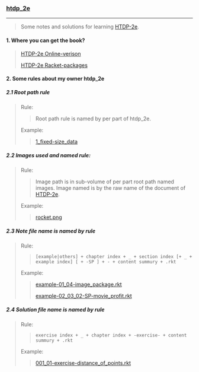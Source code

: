 ### [htdp_2e]((https://htdp.org/2019-02-24/))

---

> Some notes and solutions for learning [HTDP-2e]((https://htdp.org/2019-02-24/)).

#### 1. Where you can get the book?
> [HTDP-2e Online-verison](https://htdp.org/2019-02-24/)
>
> [HTDP-2e Racket-packages](https://docs.racket-lang.org/teachpack/2htdp2htdp.html)

#### 2. Some rules about my owner htdp_2e
##### 2.1 Root path rule
> Rule:
>> Root path rule is named by per part of htdp_2e.
>
> Example:
>
>> [1_fixed-size_data](/1_fixed-size_data)

##### 2.2 Images used and named rule:
> Rule:
>> Image path is in sub-volume of per part root path named images.
>> Image named is by the raw name of the document of [HTDP-2e]((https://htdp.org/2019-02-24/)).
>
> Example:
>
>> [rocket.png](/1_fixed-size_data/images/rocket.png)

##### 2.3 Note file name is named by rule
> Rule:
>> `[example|others] + chapter index + _ + section index [+ _ + example index] [ + -SP ] + - + content summury + .rkt`
>
> Example:
>
>> [example-01_04-image_package.rkt](/1_fixed-size_data/example-01_04-image_package.rkt)
>>
>> [example-02_03_02-SP-movie_profit.rkt](/1_fixed-size_data/example-02_03_02-SP-movie_profit.rkt)

##### 2.4 Solution file name is named by rule
> Rule:
>> `exercise index + _ + chapter index + -exercise- + content summury + .rkt`
>
> Example:
>
>> [001_01-exercise-distance_of_points.rkt](/1_fixed-size_data/001_01-exercise-distance_of_points.rkt)
